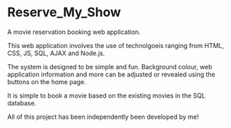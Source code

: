 # Reserve_My_Show

A movie reservation booking web application.

This web application involves the use of technolgoeis ranging from HTML, CSS, JS, SQL, AJAX and Node.js.

The system is designed to be simple and fun. Background colour, web application information and more can be adjusted or revealed using the buttons on the home page.

It is simple to book a movie based on the existing movies in the SQL database.

All of this project has been independently been developed by me!
